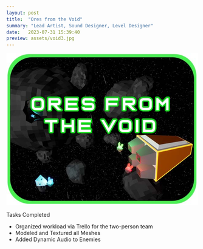 ```yaml
---
layout: post
title:  "Ores from the Void"
summary: "Lead Artist, Sound Designer, Level Designer"
date:   2023-07-31 15:39:40
preview: assets/void3.jpg
---
```

![Void Pic test](/assets/void3.jpg)

Tasks Completed

* Organized workload via Trello for the two-person team
* Modeled and Textured all Meshes
* Added Dynamic Audio to Enemies
